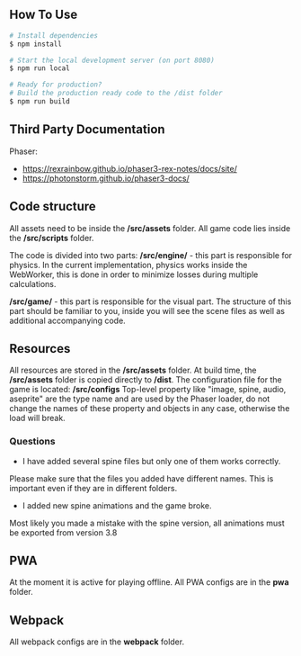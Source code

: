## How To Use

```bash
# Install dependencies
$ npm install

# Start the local development server (on port 8080)
$ npm run local

# Ready for production?
# Build the production ready code to the /dist folder
$ npm run build
```

## Third Party Documentation

Phaser:

-   https://rexrainbow.github.io/phaser3-rex-notes/docs/site/
-   https://photonstorm.github.io/phaser3-docs/


## Code structure

All assets need to be inside the **/src/assets** folder.
All game code lies inside the **/src/scripts** folder.

The code is divided into two parts:
**/src/engine/** - this part is responsible for physics.
In the current implementation, physics works inside the WebWorker, this is done in order to minimize losses during multiple calculations.

**/src/game/** - this part is responsible for the visual part.
The structure of this part should be familiar to you, inside you will see the scene files as well as additional accompanying code.

## Resources

All resources are stored in the **/src/assets** folder. At build time, the **/src/assets** folder is copied directly to **/dist**.
The configuration file for the game is located: **/src/configs**
Top-level property like "image, spine, audio, aseprite" are the type name and are used by the Phaser loader, do not change the names of these property and objects in any case, otherwise the load will break.


### Questions

-   I have added several spine files but only one of them works correctly.

Please make sure that the files you added have different names. This is important even if they are in different folders.

-   I added new spine animations and the game broke.

Most likely you made a mistake with the spine version, all animations must be exported from version 3.8

## PWA

At the moment it is active for playing offline. All PWA configs are in the **pwa** folder.

## Webpack

All webpack configs are in the **webpack** folder.
